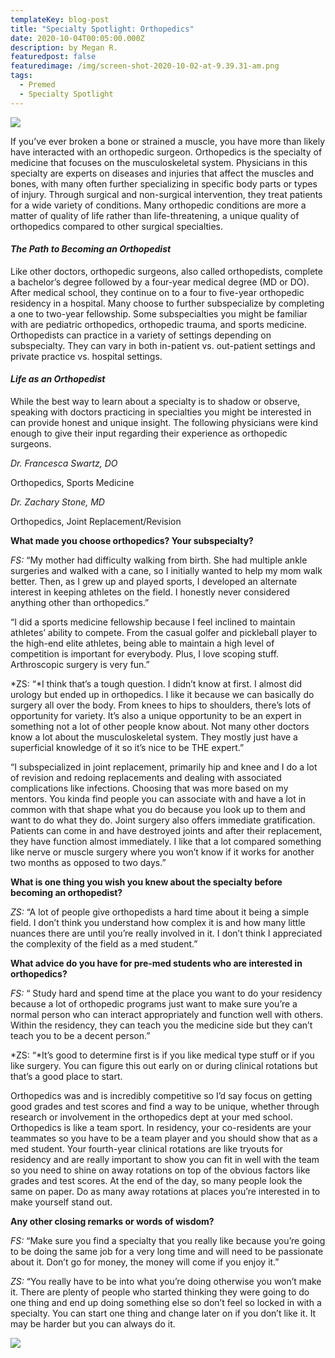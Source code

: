 ```yaml
---
templateKey: blog-post
title: "Specialty Spotlight: Orthopedics"
date: 2020-10-04T00:05:00.000Z
description: by Megan R.
featuredpost: false
featuredimage: /img/screen-shot-2020-10-02-at-9.39.31-am.png
tags:
  - Premed
  - Specialty Spotlight
---
```

![](https://img1.wsimg.com/isteam/ip/64248b37-79f4-4caa-a465-05c386fe3a74/Screen%20Shot%202020-10-02%20at%209.39.23%20AM.png/:/cr=t:0%25,l:0%25,w:100%25,h:100%25/rs=w:1280)

If you’ve ever broken a bone or strained a muscle, you have more than likely have interacted with an orthopedic surgeon. Orthopedics is the specialty of medicine that focuses on the musculoskeletal system. Physicians in this specialty are experts on diseases and injuries that affect the muscles and bones, with many often further specializing in specific body parts or types of injury. Through surgical and non-surgical intervention, they treat patients for a wide variety of conditions. Many orthopedic conditions are more a matter of quality of life rather than life-threatening, a unique quality of orthopedics compared to other surgical specialties.



#### *The Path to Becoming an Orthopedist*







Like other doctors, orthopedic surgeons, also called orthopedists, complete a bachelor’s degree followed by a four-year medical degree (MD or DO). After medical school, they continue on to a four to five-year orthopedic residency in a hospital. Many choose to further subspecialize by completing a one to two-year fellowship. Some subspecialties you might be familiar with are pediatric orthopedics, orthopedic trauma, and sports medicine. Orthopedists can practice in a variety of settings depending on subspecialty. They can vary in both in-patient vs. out-patient settings and private practice vs. hospital settings.



#### *Life as an Orthopedist*

While the best way to learn about a specialty is to shadow or observe, speaking with doctors practicing in specialties you might be interested in can provide honest and unique insight. The following physicians were kind enough to give their input regarding their experience as orthopedic surgeons.

*Dr. Francesca Swartz, DO*

Orthopedics, Sports Medicine

*Dr. Zachary Stone, MD*

Orthopedics, Joint Replacement/Revision

**What made you choose orthopedics? Your subspecialty?**

*FS:* “My mother had difficulty walking from birth. She had multiple ankle surgeries and walked with a cane, so I initially wanted to help my mom walk better. Then, as I grew up and played sports, I developed an alternate interest in keeping athletes on the field. I honestly never considered anything other than orthopedics.”

“I did a sports medicine fellowship because I feel inclined to maintain athletes’ ability to compete. From the casual golfer and pickleball player to the high-end elite athletes, being able to maintain a high level of competition is important for everybody. Plus, I love scoping stuff. Arthroscopic surgery is very fun.”

*ZS: “*I think that’s a tough question. I didn’t know at first. I almost did urology but ended up in orthopedics. I like it because we can basically do surgery all over the body. From knees to hips to shoulders, there’s lots of opportunity for variety. It’s also a unique opportunity to be an expert in something not a lot of other people know about. Not many other doctors know a lot about the musculoskeletal system. They mostly just have a superficial knowledge of it so it’s nice to be THE expert.”

“I subspecialized in joint replacement, primarily hip and knee and I do a lot of revision and redoing replacements and dealing with associated complications like infections. Choosing that was more based on my mentors. You kinda find people you can associate with and have a lot in common with that shape what you do because you look up to them and want to do what they do. Joint surgery also offers immediate gratification. Patients can come in and have destroyed joints and after their replacement, they have function almost immediately. I like that a lot compared something like nerve or muscle surgery where you won’t know if it works for another two months as opposed to two days.”

**What is one thing you wish you knew about the specialty before becoming an orthopedist?**

*ZS:* “A lot of people give orthopedists a hard time about it being a simple field. I don’t think you understand how complex it is and how many little nuances there are until you’re really involved in it. I don’t think I appreciated the complexity of the field as a med student.”

**What advice do you have for pre-med students who are interested in orthopedics?**

*FS:* “ Study hard and spend time at the place you want to do your residency because a lot of orthopedic programs just want to make sure you’re a normal person who can interact appropriately and function well with others. Within the residency, they can teach you the medicine side but they can’t teach you to be a decent person.”

*ZS: “*It’s good to determine first is if you like medical type stuff or if you like surgery. You can figure this out early on or during clinical rotations but that’s a good place to start.

Orthopedics was and is incredibly competitive so I’d say focus on getting good grades and test scores and find a way to be unique, whether through research or involvement in the orthopedics dept at your med school. Orthopedics is like a team sport. In residency, your co-residents are your teammates so you have to be a team player and you should show that as a med student. Your fourth-year clinical rotations are like tryouts for residency and are really important to show you can fit in well with the team so you need to shine on away rotations on top of the obvious factors like grades and test scores. At the end of the day, so many people look the same on paper. Do as many away rotations at places you’re interested in to make yourself stand out.

**Any other closing remarks or words of wisdom?**

*FS:* “Make sure you find a specialty that you really like because you’re going to be doing the same job for a very long time and will need to be passionate about it. Don’t go for money, the money will come if you enjoy it.”

*ZS:* “You really have to be into what you’re doing otherwise you won’t make it. There are plenty of people who started thinking they were going to do one thing and end up doing something else so don’t feel so locked in with a specialty. You can start one thing and change later on if you don’t like it. It may be harder but you can always do it.

![](https://img1.wsimg.com/isteam/ip/64248b37-79f4-4caa-a465-05c386fe3a74/Screen%20Shot%202020-10-02%20at%209.39.31%20AM.png/:/rs=w:1280)